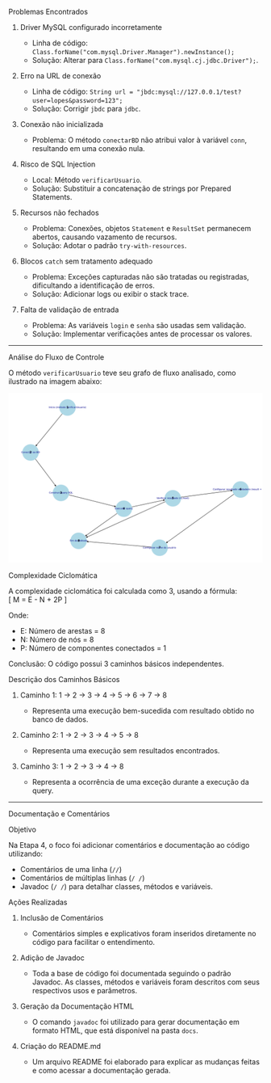  Problemas Encontrados

1. Driver MySQL configurado incorretamente  
   - Linha de código: `Class.forName("com.mysql.Driver.Manager").newInstance();`  
   - Solução: Alterar para `Class.forName("com.mysql.cj.jdbc.Driver");`.

2. Erro na URL de conexão  
   - Linha de código: `String url = "jbdc:mysql://127.0.0.1/test?user=lopes&password=123";`  
   - Solução: Corrigir `jbdc` para `jdbc`.

3. Conexão não inicializada  
   - Problema: O método `conectarBD` não atribui valor à variável `conn`, resultando em uma conexão nula.

4. Risco de SQL Injection  
   - Local: Método `verificarUsuario`.  
   - Solução: Substituir a concatenação de strings por Prepared Statements.

5. Recursos não fechados  
   - Problema: Conexões, objetos `Statement` e `ResultSet` permanecem abertos, causando vazamento de recursos.  
   - Solução: Adotar o padrão `try-with-resources`.

6. Blocos `catch` sem tratamento adequado  
   - Problema: Exceções capturadas não são tratadas ou registradas, dificultando a identificação de erros.  
   - Solução: Adicionar logs ou exibir o stack trace.

7. Falta de validação de entrada  
   - Problema: As variáveis `login` e `senha` são usadas sem validação.  
   - Solução: Implementar verificações antes de processar os valores.

---

 Análise do Fluxo de Controle

O método `verificarUsuario` teve seu grafo de fluxo analisado, como ilustrado na imagem abaixo:

![Grafo de Fluxo](grafo.png)

 Complexidade Ciclomática

A complexidade ciclomática foi calculada como 3, usando a fórmula:  
\[ M = E - N + 2P \]  

Onde:  
- E: Número de arestas = 8  
- N: Número de nós = 8  
- P: Número de componentes conectados = 1  

Conclusão: O código possui 3 caminhos básicos independentes.

 Descrição dos Caminhos Básicos

1. Caminho 1: 1 → 2 → 3 → 4 → 5 → 6 → 7 → 8  
   - Representa uma execução bem-sucedida com resultado obtido no banco de dados.

2. Caminho 2: 1 → 2 → 3 → 4 → 5 → 8  
   - Representa uma execução sem resultados encontrados.

3. Caminho 3: 1 → 2 → 3 → 4 → 8  
   - Representa a ocorrência de uma exceção durante a execução da query.

---

 Documentação e Comentários

 Objetivo

Na Etapa 4, o foco foi adicionar comentários e documentação ao código utilizando:  
- Comentários de uma linha (`//`)  
- Comentários de múltiplas linhas (`/ /`)  
- Javadoc (`/ /`) para detalhar classes, métodos e variáveis.

 Ações Realizadas

1. Inclusão de Comentários  
   - Comentários simples e explicativos foram inseridos diretamente no código para facilitar o entendimento.

2. Adição de Javadoc  
   - Toda a base de código foi documentada seguindo o padrão Javadoc. As classes, métodos e variáveis foram descritos com seus respectivos usos e parâmetros.

3. Geração da Documentação HTML  
   - O comando `javadoc` foi utilizado para gerar documentação em formato HTML, que está disponível na pasta `docs`.

4. Criação do README.md  
   - Um arquivo README foi elaborado para explicar as mudanças feitas e como acessar a documentação gerada.